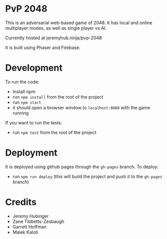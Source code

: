 # PvP 2048

This is an adversarial web-based game of 2048. It has local and online multiplayer modes, as well as single player vs AI.

Currently hosted at jeremyhub.ninja/pvp-2048

It is built using Phaser and Firebase.

# Development

To run the code:

- Install npm
- run `npm install` from the root of the project
- run `npm start`
- it should open a browser window to `localhost:8080` with the game running

If you want to run the tests:

- run `npm test` from the root of the project

# Deployment

It is deployed using github pages through the `gh-pages` branch. To deploy:

- run `npm run deploy` (this will build the project and push it to the `gh-pages` branch)

# Credits

- Jeremy Hubinger
- Zane Tibbetts-Zesbaugh
- Garrett Hoffman
- Malek Kaloti
